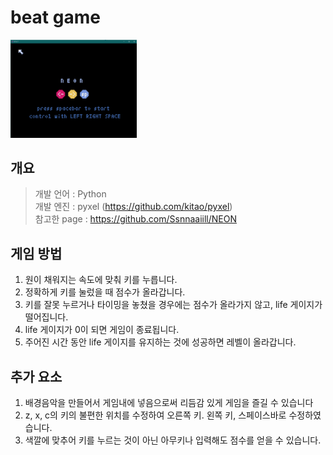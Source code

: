 # beat game
<img src="https://github.com/20-1-SKKU-OSS/2020-1-OSS-1/blob/master/pyxel/examples/beat%20game/beat%20game.PNG" width="40%">

개요
----
> 개발 언어 : Python  
> 개발 엔진 : pyxel (https://github.com/kitao/pyxel)  
> 참고한 page : https://github.com/Ssnnaaiill/NEON 

게임 방법
---------
1. 원이 채워지는 속도에 맞춰 키를 누릅니다.  
2. 정확하게 키를 눌렀을 때 점수가 올라갑니다.  
3. 키를 잘못 누르거나 타이밍을 놓쳤을 경우에는 점수가 올라가지 않고, life 게이지가 떨어집니다.  
4. life 게이지가 0이 되면 게임이 종료됩니다.  
5. 주어진 시간 동안 life 게이지를 유지하는 것에 성공하면 레벨이 올라갑니다. 

추가 요소
---------
1. 배경음악을 만들어서 게임내에 넣음으로써 리듬감 있게 게임을 즐길 수 있습니다
2. z, x, c의 키의 불편한 위치를 수정하여 오른쪽 키. 왼쪽 키, 스페이스바로 수정하였습니다.
3. 색깔에 맞추어 키를 누르는 것이 아닌 아무키나 입력해도 점수를 얻을 수 있습니다.
